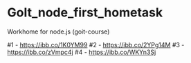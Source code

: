 # GoIt_node_first_hometask
Workhome for node.js (goit-course)



#1 - https://ibb.co/1K0YM99
#2 - https://ibb.co/2YPg14M
#3 - https://ibb.co/zVmpc4j
#4 - https://ibb.co/WKYn3Sj

